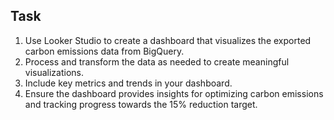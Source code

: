 ## Task

1.  Use Looker Studio to create a dashboard that visualizes the exported carbon emissions data from BigQuery.
2.  Process and transform the data as needed to create meaningful visualizations.
3.  Include key metrics and trends in your dashboard.
4.  Ensure the dashboard provides insights for optimizing carbon emissions and tracking progress towards the 15% reduction target.

